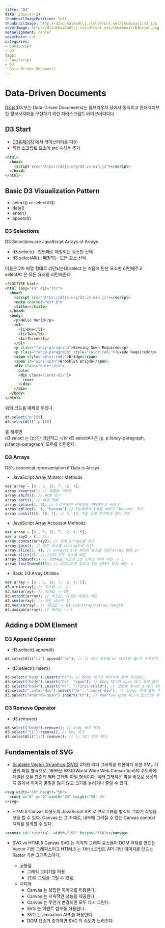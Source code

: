 ```yaml
---
title: "D3"
date: 2018-07-24
thumbnailImagePosition: left
thumbnailImage: http://d2sobhai8a0tcj.cloudfront.net/thumbnail/d3.jpg
coverImage: http://d2sobhai8a0tcj.cloudfront.net/thumbnail/D3cover.png
metaAlignment: center
coverMeta: out
categories:
- JavaScript
- D3
tags:
- JavaScript
- D3
- Data-Driven Documents
---
```


# Data-Driven Documents
[D3.js](https://ko.wikipedia.org/wiki/D3.js)(D3 또는 Data-Driven Documents)는 웹브라우저 상에서 동적이고 인터렉티브한 정보시각화를 구현하기 위한 자바스크립트 라이브러리이다.
<!--more-->

## D3 Start
- [D3홈페이지](https://d3js.org/) 에서 라이브러리를 다운
- 직접 스크립트 요소에 src 속성을 추가

```html
<html>
  <head>
    <script src="https://d3js.org/d3.v3.min.js"></script>
  </head>
</html>
```


## Basic D3 Visualization Pattern
- select() or selectAll()
- data()
- enter()
- append()


### D3 Selections
D3 Selections are JavaScript Arrays of Arrays

- d3.select() : 첫번째로 매칭되는 요소만 선택
- d3.selectAll() : 매칭되는 모든 요소 선택

이들은 2차 배열 형태로 리턴되는데 select 는 처음에 만난 요소만 리턴해주고 selectAll 은 모든 요소를 리턴해준다.

```html
<!DOCTYPE html>
<html lang="en" dir="ltr">
  <head>
    <script src="https://d3js.org/d3.v3.min.js"></script>
    <meta charset="utf-8">
    <title></title>
  </head>
  <body>
    <p>Hello World</p>
    <ul>
      <li>One</li>
      <li>Two</li>
      <li>Three</li>
    </ul>
    <p class="fancy-paragraph">Evening Gown Required</p>
    <p class="fancy-paragraph" style="color:red;">Tuxedo Required</p>
    <span style="color:red;">Bridge</span>
    <span id="wide-span">Brooklyn Brigde</span>
    <div class="outer-div">
      outer
      <div class="inner-div")>
        inner
      </div>
    </div>
  </body>
</html>
```
위의 코드를 예제로 두겠다.

```JavaScript
d3.select("p")[0]
d3.selectAll("'p")[0]
```
를 해주면 </br>
d3.select 는 [p] 만 리턴하고 </br
d3.selectAll 은 [p, p.fancy-paragraph, p.fancy-paragraph] 모두를 리턴한다.


### D3 Arrays
D3's canonical representation if Data is Arrays

- JavaScript Array Mutator Methods
```JavaScript
var array = [0 , 5, 10, 7, -2, 4];
array.reverse(); // 배열을 거꾸로
array.shift(); // 배열 섞기
array.sort(); // 배열 정렬
array.splice(1, 2); // 1~2까지만 선택하여 리턴해주고 버리기
array.splice(1, 1, "banana") // 1번째에서 1개를 버리고 "banana" 추가
array.unshift(5, 10, 7); // 5, 10, 7을 앞에 추가하고 길이 리턴
```

- JavaScript Array Accessor Methods
```JavaScript
var array = [0 , 5, 10, 7, -2, 4, 5];
var array2 = [1, 2];
array.concat(array2); // 뒤에 array2를 추가
array.join(); // 모든 요소를 string으로 리턴
array.slice(1, 4); // array의 1~3 까지의 요소를 리턴(array 변화 x)
array.slice(1); // 1부터 모든 요소를 리턴
array.indexOf(5) // 첫번째로 요소가 5인 인텍스 위치 리턴 -> 1
array.lastIndexOf(5); // 마지막으로 요소가 5인 인텍스 위치 리턴 ->
```

- Basic D3 Array Utilities
```JavaScript
var array = [0 , 5, 10, 7, -2, 4, 5];
d3.min(array); // 최소값 -> -2
d3.max(array); // 최대값 -> 10
d3.extent(array); // 최소값, 최대값 배열로 리턴
d3.sum(array); // 모든 요소의 합
d3.mean(array); // 평균값 -> d3.sum(array)/array.length
d3.median(array); // 중간값 -> 5
```


## Adding a DOM Element

### D3 Append Operator
-  d3.select().append()
```JavaScript
d3.selectAll("li").append("hr"); // li 태그 모두에 hr 태그(한 줄)가 추가된다.
```

- d3.select().insert()
```JavaScript
d3.select("body").insert("hr"); // body 태그의 마지막에 줄이 추가된다.
d3.select("body").insert("hr", "span"); // body 태그의 span 태그 위에 줄이 추가된다.
d3.select("body").insert("hr", ":first-child"); // 첫번째 자식은 p 태그 이므로 그 위에 줄이 추가된다.
d3.select(".outer-div").insert("hr", ".inner-div"); // inner 위에 줄이 추가된다.
d3.select("#narrow-span").insert("hr"); // #narrow_span 태그가 없으므로 추가되지 않는다. -> null
```

### D3 Remove Operator

- d3.remove()
```JavaScript
d3.select("body").remove(); // body 태그 제거
d3.select("li").remove(); // One 제거
d3.selectAll("li").remove(); // li 태그 전부 제거
```


## Fundamentals of SVG

- [Scalable Vector Grraphics (SVG)](https://ko.wikipedia.org/wiki/%EC%8A%A4%EC%BC%80%EC%9D%BC%EB%9F%AC%EB%B8%94_%EB%B2%A1%ED%84%B0_%EA%B7%B8%EB%9E%98%ED%94%BD%EC%8A%A4)
2차원 벡터 그래픽을 표현하기 위한 XML 기반의 파일 형식으로, 1999년 W3C(World Wide Web Consortium)의 주도하에 개발된 오픈 표준의 벡터 그래픽 파일 형식이다. 벡터 그래픽은 픽셀 밖으로 생성되지 않아서 이미지 품질을 잃지 않고 크기를 늘리거나 줄일 수 있다.
```html
<svg width="50" height="50">
  <rect x="0" y="0" width="50" height="50" />
</svg>
```

- HTML5 Canvas
다용도의 JavaScript API 로 프로그래밍 방식의 그리기 작업을 코딩 할 수 있다. Canvas 는 그 자체로, 내부에 그려질 수 있는 Canvas context 객체를 정의할 수 있다.
```html
<canvas id="tutorial" width="150" height="150"></canvas>
```

- SVG vs HTML5 Canvas
SVG 는 각각의 그래픽 요소들이 DOM 객체를 만드는 Vector 기반 그래픽스이고 HTML5 는 자바스크립트 API 기반 이미지를 만드는 Raster 기반 그래픽스이다.

  - 공통점
      - 그래픽 그리기를 허용
      - 2D로 그림을 그릴 수 있음
  - 차이점
      - Canvas 는 복잡한 이미지를 허용한다.
      - Canvas 는 지속적인 성능을 제공한다.
      - Canvas 는 무언가 변경되면 모두 다시 그린다.
      - SVG 는 이벤트 첨부를 허용한다.
      - SVG 는 animation API 를 허용한다.
      - DOM 요소가 증가하면 SVG 의 속도가 느려진다.
